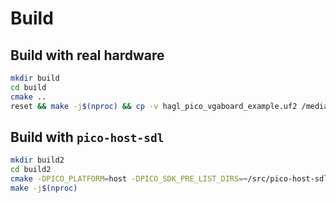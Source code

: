 # Build

## Build with real hardware

```bash
mkdir build
cd build
cmake ..
reset && make -j$(nproc) && cp -v hagl_pico_vgaboard_example.uf2 /media/$USER/RPI-RP2/
```

## Build with `pico-host-sdl`

```bash
mkdir build2
cd build2
cmake -DPICO_PLATFORM=host -DPICO_SDK_PRE_LIST_DIRS=~/src/pico-host-sdl -DCMAKE_BUILD_TYPE=Debug ..
make -j$(nproc)
```
